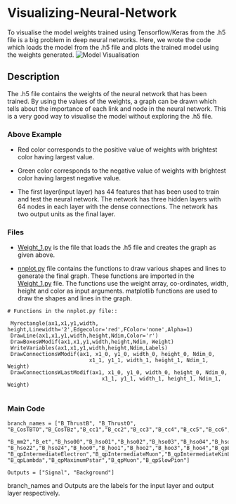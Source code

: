 # Visualizing-Neural-Network

To visualise the model weights trained using Tensorflow/Keras from the .h5 file is a big problem in deep neural networks.
Here, we wrote the code which loads the model from the .h5 file and plots the trained model using the weights generated.
![Model Visualisation](https://github.com/jagmeetbains13/Visualizing-Neural-Network/blob/master/Images/Final_Network_256_M1.png)

## Description
The .h5 file contains the weights of the neural network that has been trained. By using the values of the weights, a graph can be drawn which tells about the importance of each link and node in the neural network. This is a very good way to visualise the model without exploring the .h5 file.
### Above Example
- Red color corresponds to the positive value of weights with brightest color having largest value.
- Green color corresponds to the negative value of weights with brightest color having largest negative value.

- The first layer(input layer) has 44 features that has been used to train and test the neural network.
The network has three hidden layers with 64 nodes in each layer with the dense connections.
The network has two output units as the final layer.

### Files
- [Weight_1.py](https://github.com/jagmeetbains13/Visualizing-Neural-Network/blob/master/Weight_1.py) is the file that loads the .h5 file and creates the graph as given above.

- [nnplot.py](https://github.com/jagmeetbains13/Visualizing-Neural-Network/blob/master/nnplot.py) file contains the functions to draw various shapes and lines to generate the final graph. These functions are imported in the [Weight_1.py](https://github.com/jagmeetbains13/Visualizing-Neural-Network/blob/master/Weight_1.py) file. The functions use the weight array, co-ordinates, width, height and color as input arguments. matplotlib functions are used to draw the shapes and lines in the graph.
```
# Functions in the nnplot.py file::

 Myrectangle(ax1,x1,y1,width, height,Linewidth='2',Edgecolor='red',FColor='none',Alpha=1)
 DrawLine(ax1,x1,y1,width,height,Ndim,Color='r')
 DrawBoxesWModif(ax1,x1,y1,width,height,Ndim, Weight)
 WriteVariables(ax1,x1,y1,width,height,Ndim,Labels)
 DrawConnectionsWModif(ax1, x1_0, y1_0, width_0, height_0, Ndim_0,
                          x1_1, y1_1, width_1, height_1, Ndim_1, Weight)
 DrawConnectionsWLastModif(ax1, x1_0, y1_0, width_0, height_0, Ndim_0,
                              x1_1, y1_1, width_1, height_1, Ndim_1, Weight)
                              
```

### Main Code
```
branch_names = ["B_ThrustB", "B_ThrustO",      "B_CosTBTO","B_CosTBz","B_cc1","B_cc2","B_cc3","B_cc4","B_cc5","B_cc6","B_cc7","B_cc8","B_cc9",
  "B_mm2","B_et","B_hso00","B_hso01","B_hso02","B_hso03","B_hso04","B_hso10","B_hso12","B_hso14","B_hso20",
"B_hso22","B_hso24","B_hoo0","B_hoo1","B_hoo2","B_hoo3","B_hoo4","B_qpElectron","B_qpFSC","B_qpFastHadron",
"B_qpIntermediateElectron","B_qpIntermediateMuon","B_qpIntermediateKinLepton","B_qpKaon","B_qpKaonPion","B_qpKinLepton",
"B_qpLambda","B_qpMaximumPstar","B_qpMuon","B_qpSlowPion"]

Outputs = ["Signal", "Background"]

```
branch_names and Outputs are the labels for the input layer and output layer respectively.
